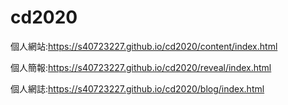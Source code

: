 # cd2020

個人網站:https://s40723227.github.io/cd2020/content/index.html

個人簡報:https://s40723227.github.io/cd2020/reveal/index.html

個人網誌:https://s40723227.github.io/cd2020/blog/index.html
